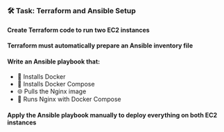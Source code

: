 ### 🛠️ Task: Terraform and Ansible Setup
#### Create Terraform code to run two EC2 instances
#### Terraform must automatically prepare an Ansible inventory file
#### Write an Ansible playbook that:
- 🐳 Installs Docker
- 🐋 Installs Docker Compose
- 🌐 Pulls the Nginx image
- 🚀 Runs Nginx with Docker Compose
#### Apply the Ansible playbook manually to deploy everything on both EC2 instances
